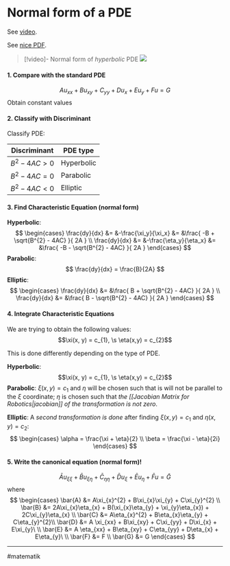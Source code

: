 # Normal form of a PDE
See [video](https://www.youtube.com/watch?v=x2zrBDBk2ps).

See [nice PDF](https://faculty.uml.edu//spennell/Teaching/PDE/classification.pdf).

>[!video]- Normal form of *hyperbolic* PDE
>![](https://www.youtube.com/watch?v=-iI8p1CtifU)

#### 1. Compare with the standard PDE
$$Au_{xx} + Bu_{xy} + C_{yy} + Du_{x} + Eu_{y} + Fu = G$$
Obtain constant values

#### 2. Classify with Discriminant

Classify PDE:

| Discriminant | PDE type |
| ------------ | --- |
| $B^{2}-4AC>0$  | Hyperbolic    |
| $B^{2}-4AC=0$  | Parabolic    |
| $B^{2}-4AC<0$  | Elliptic    |

#### 3. Find Characteristic Equation (normal form)

**Hyperbolic**:
$$
\begin{cases}
\frac{dy}{dx} &= &-\frac{\xi_y}{\xi_x} &= &\frac{ -B + \sqrt{B^{2} - 4AC} }{ 2A } \\
\frac{dy}{dx} &= &-\frac{\eta_y}{\eta_x} &= &\frac{ -B - \sqrt{B^{2} - 4AC} }{ 2A }
\end{cases}
$$
**Parabolic**:
$$
\frac{dy}{dx} = \frac{B}{2A}
$$
**Elliptic**:
$$
\begin{cases}
\frac{dy}{dx} &= &\frac{ B + \sqrt{B^{2} - 4AC} }{ 2A } \\
\frac{dy}{dx} &= &\frac{ B - \sqrt{B^{2} - 4AC} }{ 2A }
\end{cases}
$$

#### 4. Integrate Characteristic Equations
We are trying to obtain the following values:
$$\xi(x, y) = c_{1}, \s \eta(x,y) = c_{2}$$

This is done differently depending on the type of PDE.

**Hyperbolic**:
$$\xi(x, y) = c_{1}, \s \eta(x,y) = c_{2}$$
**Parabolic**:
$\xi(x, y) = c_{1}$ and $\eta$ will be chosen such that is will not be parallel to the $\xi$ coordinate; $\eta$ is chosen such that *the [[Jacobian Matrix for Robotics|jacobian]] of the transformation is not zero*.


**Elliptic**:
A *second transformation is done* after finding  $\xi(x, y) = c_{1}$ and $\eta(x,y) = c_{2}$:
$$
\begin{cases}
\alpha = \frac{\xi + \eta}{2} \\
\beta = \frac{\xi - \eta}{2i}
\end{cases}
$$

#### 5. Write the canonical equation (normal form)!
$$\bar{A}u_{\xi\xi} + \bar{B}u_{\xi\eta} + \bar{C}_{\eta\eta} + \bar{D}u_{\xi} + \bar{E}u_{\eta} + \bar{F}u = \bar{G}$$
where
$$
\begin{cases}
\bar{A} &= A\xi_{x}^{2} + B\xi_{x}\xi_{y} + C\xi_{y}^{2} \\
\bar{B} &= 2A\xi_{x}\eta_{x} + B(\xi_{x}\eta_{y} + \xi_{y}\eta_{x}) + 2C\xi_{y}\eta_{x} \\
\bar{C} &= A\eta_{x}^{2} + B\eta_{x}\eta_{y} + C\eta_{y}^{2}\\
\bar{D} &= A \xi_{xx} + B\xi_{xy} + C\xi_{yy} + D\xi_{x} + E\xi_{y}\ \\
\bar{E} &= A \eta_{xx} + B\eta_{xy} + C\eta_{yy} + D\eta_{x} + E\eta_{y}\ \\
\bar{F} &= F \\
\bar{G} &= G
\end{cases}
$$

---
#matematik